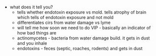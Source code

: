   * what does it tell you?
    * tells whether endotoxin exposure vs mold. tells atrophy of brain which tells of endotoxin exposure and not mold
    * differentiates cirs from water damage vs lyme
    * will tell me how soon we need to do VIP - basically an indicator of how bad things are
    * actinomycetes - bacteria from water damage build. it gets in dust and you inhale
    * endotoxins - feces (septic, roaches, rodents) and gets in dust